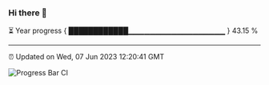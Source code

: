 ### Hi there 👋

⏳ Year progress { ████████████▁▁▁▁▁▁▁▁▁▁▁▁▁▁▁▁▁▁ } 43.15 %

---

⏰ Updated on Wed, 07 Jun 2023 12:20:41 GMT

![Progress Bar CI](https://github.com/liununu/liununu/workflows/Progress%20Bar%20CI/badge.svg)
